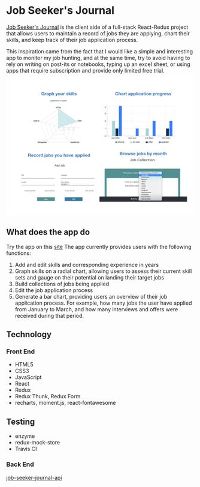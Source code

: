 # Job Seeker's Journal
[Job Seeker's Journal](https://job-seeker-journal.netlify.com/) is the client side of a full-stack React-Redux project that allows users to maintain a record of jobs they are applying, chart their skills, and keep track of their job application process.

This inspiration came from the fact that I would like a simple and interesting app to monitor my job hunting, and at the same time, try to avoid having to rely on writing on post-its or notebooks, typing up an excel sheet, or using apps that require subscription and provide only limited free trial.
![Snapshot of Job Seeker's Journal](/app_screen_shot.jpeg)

## What does the app do
Try the app on this [site](https://job-seeker-journal.netlify.com/)
The app currently provides users with the following functions:
1. Add and edit skills and corresponding experience in years
2. Graph skills on a radial chart, allowing users to assess their current skill sets and gauge on their potential on landing their target jobs
2. Build collections of jobs being applied
3. Edit the job application process
4. Generate a bar chart, providing users an overview of their job application process. For example, how many jobs the user have applied from January to March, and how many interviews and offers were received during that period.

## Technology
### Front End
* HTML5
* CSS3
* JavaScript
* React
* Redux
* Redux Thunk, Redux Form
* recharts, moment.js, react-fontawesome

## Testing
* enzyme
* redux-mock-store
* Travis CI

### Back End
[job-seeker-journal-api](https://github.com/julweng/job-seeker-journal-api)
